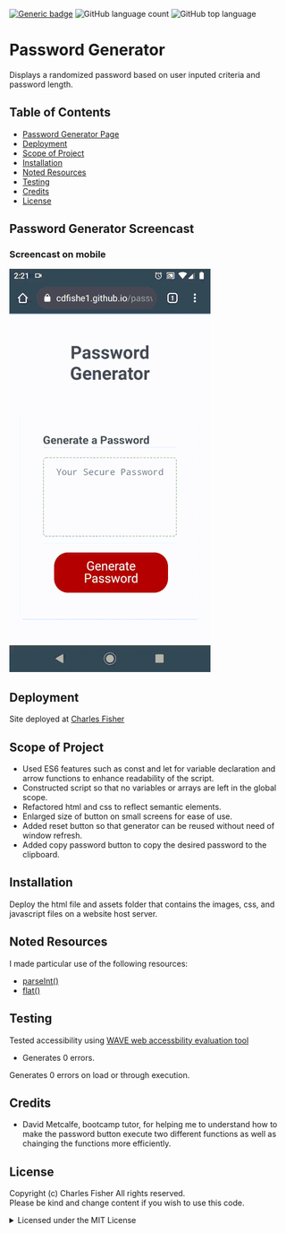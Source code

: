 [![Generic badge](https://img.shields.io/badge/license-MIT-<COLOR>.svg)](#license)
![GitHub language count](https://img.shields.io/github/languages/count/cdfishe1/password-generator)
![GitHub top language](https://img.shields.io/github/languages/top/cdfishe1/password-generator)


# Password Generator

Displays a randomized password based on user inputed criteria and password length.

## Table of Contents
* [Password Generator Page](#password-generator-screenshot)
* [Deployment](#deployment)
* [Scope of Project](#scope-of-project)
* [Installation](#installation)
* [Noted Resources](#noted-resources)
* [Testing](#testing)
* [Credits](#credits)
* [License](#license)

## Password Generator Screencast

### Screencast on mobile
![Screencast on mobile](assets/images/mobile.gif)


## Deployment

Site deployed at [Charles Fisher](https://cdfishe1.github.io/password-generator/)

## Scope of Project

* Used ES6 features such as const and let for variable declaration and arrow functions to enhance readability of the script.
* Constructed script so that no variables or arrays are left in the global scope.
* Refactored html and css to reflect semantic elements.
* Enlarged size of button on small screens for ease of use.
* Added reset button so that generator can be reused without need of window refresh.
* Added copy password button to copy the desired password to the clipboard.


## Installation

Deploy the html file and assets folder that contains the images, css, and javascript files on a website host server.

## Noted Resources

I made particular use of the following resources:

* [parseInt()](https://developer.mozilla.org/en-US/docs/Web/JavaScript/Reference/Global_Objects/parseInt)
* [flat()](https://developer.mozilla.org/en-US/docs/Web/JavaScript/Reference/Global_Objects/Array/flat)


## Testing

Tested accessibility using [WAVE web accessbility evaluation tool](https://wave.webaim.org/report#/https://cdfishe1.github.io/password-generator/)

* Generates 0 errors.

Generates 0 errors on load or through execution.

## Credits

* David Metcalfe, bootcamp tutor, for helping me to understand how to make the password button execute two different functions as well as chainging the functions more efficiently.

## License

Copyright (c) Charles Fisher All rights reserved.<br>
Please be kind and change content if you wish to use this code.

<details><summary>Licensed under the MIT License</summary>

Copyright (c) 2021 - present | Horizon Social Solution Services Inc.

<blockquote>
Permission is hereby granted, free of charge, to any person obtaining a copy
of this software and associated documentation files (the "Software"), to deal
in the Software without restriction, including without limitation the rights
to use, copy, modify, merge, publish, distribute, sublicense, and/or sell
copies of the Software, and to permit persons to whom the Software is
furnished to do so, subject to the following conditions:

The above copyright notice and this permission notice shall be included in all
copies or substantial portions of the Software.

THE SOFTWARE IS PROVIDED "AS IS", WITHOUT WARRANTY OF ANY KIND, EXPRESS OR
IMPLIED, INCLUDING BUT NOT LIMITED TO THE WARRANTIES OF MERCHANTABILITY,
FITNESS FOR A PARTICULAR PURPOSE AND NONINFRINGEMENT. IN NO EVENT SHALL THE
AUTHORS OR COPYRIGHT HOLDERS BE LIABLE FOR ANY CLAIM, DAMAGES OR OTHER
LIABILITY, WHETHER IN AN ACTION OF CONTRACT, TORT OR OTHERWISE, ARISING FROM,
OUT OF OR IN CONNECTION WITH THE SOFTWARE OR THE USE OR OTHER DEALINGS IN THE
SOFTWARE.
</blockquote>
</details>

